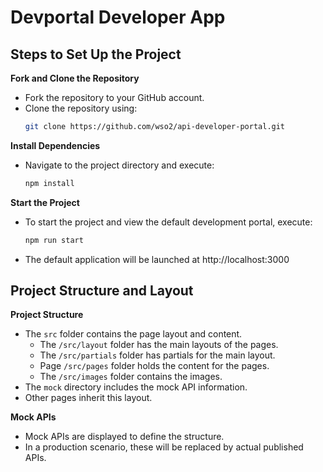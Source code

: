 # Devportal Developer App

## Steps to Set Up the Project

**Fork and Clone the Repository**
   - Fork the repository to your GitHub account.
   - Clone the repository using:
     ```bash
     git clone https://github.com/wso2/api-developer-portal.git
     ```
   
**Install Dependencies**
   - Navigate to the project directory and execute:
     ```bash
     npm install
     ```

**Start the Project**
   - To start the project and view the default development portal, execute:
     ```bash
     npm run start
     ```
   - The default application will be launched at http://localhost:3000

## Project Structure and Layout

**Project Structure**
   - The `src` folder contains the page layout and content.
        - The `/src/layout` folder has the main layouts of the pages.
        - The `/src/partials` folder has partials for the main layout.
        - Page `/src/pages` folder holds the content for the pages.
        - The `/src/images` folder contains the images.
   - The `mock` directory includes the mock API information.
   - Other pages inherit this layout.

**Mock APIs**
   - Mock APIs are displayed to define the structure.
   - In a production scenario, these will be replaced by actual published APIs.
